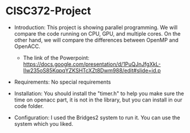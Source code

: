 # CISC372-Project

* Introduction:
This project is showing parallel programming. We will compare the code running on CPU, GPU, and multiple cores. On the other hand, we will compare the differences between OpenMP and OpenACC. 
    * The link of the Powerpoint: https://docs.google.com/presentation/d/1PuQJnJfgXkL-lIw235oS85KqpqYZKSHTcXZt8Dwm988/edit#slide=id.p

* Requirements: No special requirements

* Installation: You should install the "timer.h" to help you make sure the time on openacc part, it is not in the library, but you can install in our code folder.

* Configuration: I used the Bridges2 system to run it. You can use the system which you liked. 
